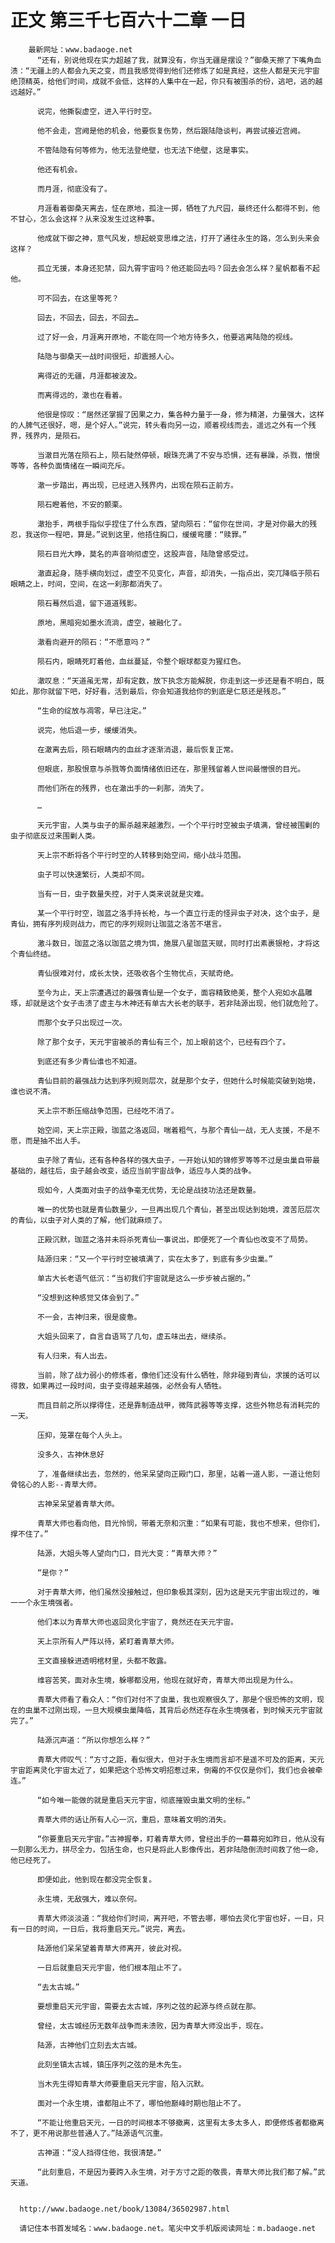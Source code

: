 # 正文 第三千七百六十二章 一日
        最新网址：www.badaoge.net
          “还有，别说他现在实力超越了我，就算没有，你当无疆是摆设？”御桑天擦了下嘴角血渍：“无疆上的人都会九天之变，而且我感觉得到他们还修炼了如是真经，这些人都是天元宇宙绝顶精英，给他们时间，成就不会低，这样的人集中在一起，你只有被围杀的份，逃吧，逃的越远越好。”
      
          说完，他撕裂虚空，进入平行时空。
      
          他不会走，宫阙是他的机会，他要恢复伤势，然后跟陆隐谈判，再尝试接近宫阙。
      
          不管陆隐有何等修为，他无法登绝壁，也无法下绝壁，这是事实。
      
          他还有机会。
      
          而月涯，彻底没有了。
      
          月涯看着御桑天离去，怔在原地，孤注一掷，牺牲了九尺园，最终还什么都得不到，他不甘心，怎么会这样？从来没发生过这种事。
      
          他成就下御之神，意气风发，想起蜕变思维之法，打开了通往永生的路，怎么到头来会这样？
      
          孤立无援，本身还犯禁，回九霄宇宙吗？他还能回去吗？回去会怎么样？星帆都看不起他。
      
          可不回去，在这里等死？
      
          回去，不回去，回去，不回去…
      
          过了好一会，月涯离开原地，不能在同一个地方待多久，他要逃离陆隐的视线。
      
          陆隐与御桑天一战时间很短，却震撼人心。
      
          离得近的无疆，月涯都被波及。
      
          而离得远的，澈也在看着。
      
          他很是惊叹：“居然还掌握了因果之力，集各种力量于一身，修为精湛，力量强大，这样的人脾气还很好，嗯，是个好人。”说完，转头看向另一边，顺着视线而去，遥远之外有一个残界，残界内，是陨石。
      
          当澈目光落在陨石上，陨石陡然停顿，眼珠充满了不安与恐惧，还有暴躁，杀戮，憎恨等等，各种负面情绪在一瞬间充斥。
      
          澈一步踏出，再出现，已经进入残界内，出现在陨石正前方。
      
          陨石瞪着他，不安的颤栗。
      
          澈抬手，两根手指似乎捏住了什么东西，望向陨石：“留你在世间，才是对你最大的残忍，我送你一程吧，算是。”说到这里，他捂住胸口，缓缓弯腰：“赎罪。”
      
          陨石目光大睁，莫名的声音响彻虚空，这股声音，陆隐曾感受过。
      
          澈直起身，随手横向划过，虚空不见变化，声音，却消失，一指点出，突兀降临于陨石眼睛之上，时间，空间，在这一刹那都消失了。
      
          陨石蓦然后退，留下道道残影。
      
          原地，黑暗宛如墨水流淌，虚空，被融化了。
      
          澈看向避开的陨石：“不愿意吗？”
      
          陨石内，眼睛死盯着他，血丝蔓延，令整个眼球都变为猩红色。
      
          澈叹息：“天道虽无常，却有定数，放下执念方能解脱，你走到这一步还是看不明白，既如此，那你就留下吧，好好看，活到最后，你会知道我给你的到底是仁慈还是残忍。”
      
          “生命的绽放与凋零，早已注定。”
      
          说完，他后退一步，缓缓消失。
      
          在澈离去后，陨石眼睛内的血丝才逐渐消退，最后恢复正常。
      
          但眼底，那股恨意与杀戮等负面情绪依旧还在，那里残留着人世间最憎恨的目光。
      
          而他们所在的残界，也在澈出手的一刹那，消失了。
      
          …
      
          天元宇宙，人类与虫子的厮杀越来越激烈，一个个平行时空被虫子填满，曾经被围剿的虫子彻底反过来围剿人类。
      
          天上宗不断将各个平行时空的人转移到始空间，缩小战斗范围。
      
          虫子可以快速繁衍，人类却不同。
      
          当有一日，虫子数量失控，对于人类来说就是灾难。
      
          某一个平行时空，珈蓝之洛手持长枪，与一个直立行走的怪异虫子对决，这个虫子，是青仙，拥有序列规则战力，而它的序列规则让珈蓝之洛苦不堪言。
      
          激斗数日，珈蓝之洛以珈蓝之境为饵，施展八星珈蓝天赋，同时打出素裹银枪，才将这个青仙终结。
      
          青仙很难对付，成长太快，还吸收各个生物优点，天赋奇绝。
      
          至今为止，天上宗遭遇过的最强青仙是一个女子，面容精致绝美，整个人宛如水晶雕琢，却就是这个女子击溃了虚主与木神还有单古大长老的联手，若非陆源出现，他们就危险了。
      
          而那个女子只出现过一次。
      
          除了那个女子，天元宇宙被杀的青仙有三个，加上眼前这个，已经有四个了。
      
          到底还有多少青仙谁也不知道。
      
          青仙目前的最强战力达到序列规则层次，就是那个女子，但她什么时候能突破到始境，谁也说不清。
      
          天上宗不断压缩战争范围，已经吃不消了。
      
          始空间，天上宗正殿，珈蓝之洛返回，喘着粗气，与那个青仙一战，无人支援，不是不愿，而是抽不出人手。
      
          虫子除了青仙，还有各种各样的强大虫子，一开始认知的锦修罗等等不过是虫巢自带最基础的，越往后，虫子越会改变，适应当前宇宙战争，适应与人类的战争。
      
          现如今，人类面对虫子的战争毫无优势，无论是战技功法还是数量。
      
          唯一的优势也就是青仙数量少，一旦再出现几个青仙，甚至出现达到始境，渡苦厄层次的青仙，以虫子对人类的了解，他们就麻烦了。
      
          正殿沉默，珈蓝之洛并未将杀死青仙一事说出，即便死了一个青仙也改变不了局势。
      
          陆源归来：“又一个平行时空被填满了，实在太多了，到底有多少虫巢。”
      
          单古大长老语气低沉：“当初我们宇宙就是这么一步步被占据的。”
      
          “没想到这种感觉又体会到了。”
      
          不一会，古神归来，很是疲惫。
      
          大姐头回来了，自言自语骂了几句，虚五味出去，继续杀。
      
          有人归来，有人出去。
      
          当前，除了战力弱小的修炼者，像他们还没有什么牺牲，除非碰到青仙，求援的话可以得救，如果再过一段时间，虫子变得越来越强，必然会有人牺牲。
      
          而且目前之所以撑得住，还是靠制造战甲，微阵武器等等支撑，这些外物总有消耗完的一天。
      
          压抑，笼罩在每个人头上。
      
          没多久，古神休息好
      
          了，准备继续出去，忽然的，他呆呆望向正殿门口，那里，站着一道人影，一道让他刻骨铭心的人影--青草大师。
      
          古神呆呆望着青草大师。
      
          青草大师也看向他，目光怜悯，带着无奈和沉重：“如果有可能，我也不想来，但你们，撑不住了。”
      
          陆源，大姐头等人望向门口，目光大变：“青草大师？”
      
          “是你？”
      
          对于青草大师，他们虽然没接触过，但印象极其深刻，因为这是天元宇宙出现过的，唯一一个永生境强者。
      
          他们本以为青草大师也返回灵化宇宙了，竟然还在天元宇宙。
      
          天上宗所有人严阵以待，紧盯着青草大师。
      
          王文直接躲进透明棺材里，头都不敢露。
      
          维容苦笑，面对永生境，躲哪都没用，他现在就好奇，青草大师出现是为什么。
      
          青草大师看了看众人：“你们对付不了虫巢，我也观察很久了，那是个很恐怖的文明，现在的虫巢不过刚出现，一旦大规模虫巢降临，其背后必然还存在永生境强者，到时候天元宇宙就完了。”
      
          陆源沉声道：“所以你想怎么样？”
      
          青草大师叹气：“方寸之距，看似很大，但对于永生境而言却不是遥不可及的距离，天元宇宙距离灵化宇宙太近了，如果把这个恐怖文明招惹过来，倒霉的不仅仅是你们，我们也会被牵连。”
      
          “如今唯一能做的就是重启天元宇宙，彻底摧毁虫巢文明的坐标。”
      
          青草大师的话让所有人心一沉，重启，意味着文明的消失。
      
          “你要重启天元宇宙。”古神握拳，盯着青草大师，曾经出手的一幕幕宛如昨日，他从没有一刻那么无力，拼尽全力，包括生命，也只是将此人影像传出，若非陆隐倒流时间救了他一命，他已经死了。
      
          即便如此，他到现在都没完全恢复。
      
          永生境，无敌强大，难以奈何。
      
          青草大师淡淡道：“我给你们时间，离开吧，不管去哪，哪怕去灵化宇宙也好，一日，只有一日的时间，一日后，我将重启天元。”说完，离去。
      
          陆源他们呆呆望着青草大师离开，彼此对视。
      
          一日后就重启天元宇宙，他们根本阻止不了。
      
          “去太古城。”
      
          要想重启天元宇宙，需要去太古城，序列之弦的起源与终点就在那。
      
          曾经，太古城经历无数年战争而未溃败，因为青草大师没出手，现在。
      
          陆源，古神他们立刻去太古城。
      
          此刻坐镇太古城，镇压序列之弦的是木先生。
      
          当木先生得知青草大师要重启天元宇宙，陷入沉默。
      
          面对一个永生境，谁都阻止不了，哪怕他巅峰时期也阻止不了。
      
          “不能让他重启天元，一日的时间根本不够撤离，这里有太多太多人，即便修炼者都撤离不了，更不用说那些普通人了。”陆源语气沉重。
      
          古神道：“没人挡得住他，我很清楚。”
      
          “此刻重启，不是因为要跨入永生境，对于方寸之距的敬畏，青草大师比我们都了解。”武天道。
      
      
      http://www.badaoge.net/book/13084/36502987.html
      
      请记住本书首发域名：www.badaoge.net。笔尖中文手机版阅读网址：m.badaoge.net